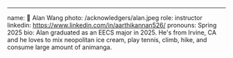 ---
name: 🎨 Alan Wang
photo: /acknowledgers/alan.jpeg
role: instructor
linkedin: https://www.linkedin.com/in/aarthikannan526/
pronouns: Spring 2025
bio: Alan graduated as an EECS major in 2025. He's from Irvine, CA and he loves to mix neopolitan ice cream, play tennis, climb, hike, and consume large amount of animanga.